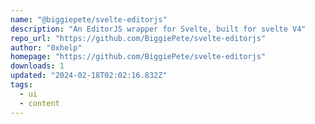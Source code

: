 ```yaml
---
name: "@biggiepete/svelte-editorjs"
description: "An EditorJS wrapper for Svelte, built for svelte V4"
repo_url: "https://github.com/BiggiePete/svelte-editorjs"
author: "0xhelp"
homepage: "https://github.com/BiggiePete/svelte-editorjs"
downloads: 1
updated: "2024-02-18T02:02:16.832Z"
tags: 
  - ui
  - content
---
```


